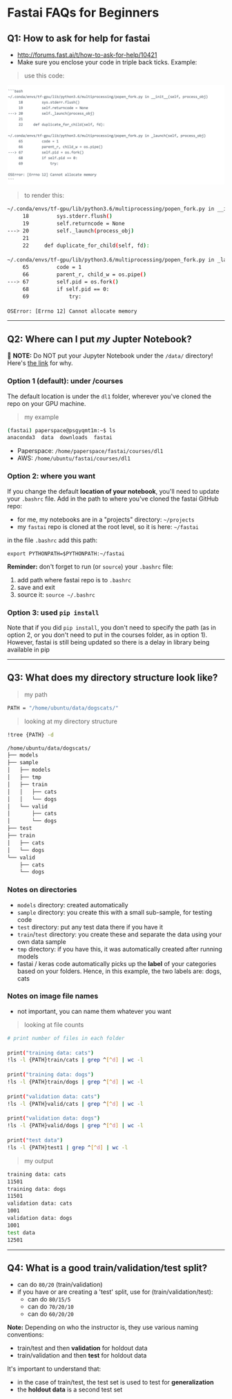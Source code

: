 # Fastai FAQs for Beginners

## Q1:  How to ask for help for fastai
- http://forums.fast.ai/t/how-to-ask-for-help/10421
- Make sure you enclose your code in triple back ticks.  Example:  

>use this code:  

![triple_backticks](images/triple_backticks.png)





>to render this:  

```bash
~/.conda/envs/tf-gpu/lib/python3.6/multiprocessing/popen_fork.py in __init__(self, process_obj)
     18         sys.stderr.flush()
     19         self.returncode = None
---> 20         self._launch(process_obj)
     21 
     22     def duplicate_for_child(self, fd):

~/.conda/envs/tf-gpu/lib/python3.6/multiprocessing/popen_fork.py in _launch(self, process_obj)
     65         code = 1
     66         parent_r, child_w = os.pipe()
---> 67         self.pid = os.fork()
     68         if self.pid == 0:
     69             try:

OSError: [Errno 12] Cannot allocate memory
```


---
## Q2:  Where can I put _my_ Jupter Notebook?

:red_circle: **NOTE:** Do NOT put your Jupyter Notebook under the `/data/` directory!  Here's [the link](http://forums.fast.ai/t/how-to-remove-ipynb-checkpoint/8532/2) for why.

### Option 1 (default):  under /courses
The default location is under the `dl1` folder, wherever you've cloned the repo on your GPU machine.
>my example
```bash
(fastai) paperspace@psgyqmt1m:~$ ls
anaconda3  data  downloads  fastai
```
- Paperspace:  `/home/paperspace/fastai/courses/dl1`
- AWS:         `/home/ubuntu/fastai/courses/dl1`

### Option 2:  where you want
If you change the default **location of your notebook**, you'll need to update your `.bashrc` file.  Add in the path to where you've cloned the fastai GitHub repo:  
- for me, my notebooks are in a "projects" directory:  `~/projects`
- my `fastai` repo is cloned at the root level, so it is here:  `~/fastai`

in the file `.bashrc`  add this path:
```
export PYTHONPATH=$PYTHONPATH:~/fastai
```  
**Reminder:** don't forget to run (or `source`) your `.bashrc` file:  
1.  add path where fastai repo is to `.bashrc`
2.  save and exit
3.  source it:  `source ~/.bashrc`

### Option 3:  used `pip install`
Note that if you did `pip install`, you don't need to specify the path (as in option 2, or you don't need to put in the courses folder, as in option 1).  
However, fastai is still being updated so there is a delay in library being available in pip

---
## Q3:  What does my directory structure look like?
>my path
```bash
PATH = "/home/ubuntu/data/dogscats/"
```

>looking at my directory structure
```bash
!tree {PATH} -d
```
```bash
/home/ubuntu/data/dogscats/
├── models
├── sample
│   ├── models
│   ├── tmp
│   ├── train
│   │   ├── cats
│   │   └── dogs
│   └── valid
│       ├── cats
│       └── dogs
├── test
├── train
│   ├── cats
│   └── dogs
└── valid
    ├── cats
    └── dogs
```
### Notes on directories
* `models` directory:  created automatically
* `sample` directory:  you create this with a small sub-sample, for testing code
* `test` directory:  put any test data there if you have it
* `train`/`test` directory:  you create these and separate the data using your own data sample
* `tmp` directory:  if you have this, it was automatically created after running models
* fastai / keras code automatically picks up the **label** of your categories based on your folders.  Hence, in this example, the two labels are:  dogs, cats

### Notes on image file names
* not important, you can name them whatever you want


>looking at file counts
```bash
# print number of files in each folder

print("training data: cats")
!ls -l {PATH}train/cats | grep ^[^d] | wc -l

print("training data: dogs")
!ls -l {PATH}train/dogs | grep ^[^d] | wc -l

print("validation data: cats")
!ls -l {PATH}valid/cats | grep ^[^d] | wc -l

print("validation data: dogs")
!ls -l {PATH}valid/dogs | grep ^[^d] | wc -l

print("test data")
!ls -l {PATH}test1 | grep ^[^d] | wc -l
```
>my output
```bash
training data: cats
11501
training data: dogs
11501
validation data: cats
1001
validation data: dogs
1001
test data
12501
```
---
## Q4:  What is a good train/validation/test split?
- can do `80/20` (train/validation)
- if you have or are creating a 'test' split, use for (train/validation/test):
    - can do `80/15/5`
    - can do `70/20/10` 
    - can do `60/20/20` 
    
**Note:**  Depending on who the instructor is, they use various naming conventions:  
- train/test and then **validation** for holdout data
- train/validation and then **test** for holdout data

It's important to understand that:  
- in the case of train/test, the test set is used to test for **generalization**
- the **holdout data** is a second test set
    
 


